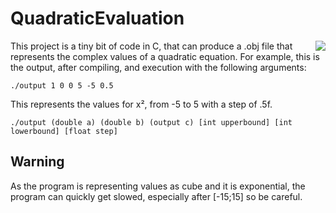 # QuadraticEvaluation

<img align="right" src="https://zupimages.net/up/20/11/nzge.png">

This project is a tiny bit of code in C, that can produce a .obj file that represents the complex values of a quadratic equation. For example, this is the output, after compiling, and execution with the following arguments:

`./output 1 0 0 5 -5 0.5`

This represents the values for x², from -5 to 5 with a step of .5f.

`./output (double a) (double b) (output c) [int upperbound] [int lowerbound] [float step] `

## Warning

As the program is representing values as cube and it is exponential, the program can quickly get slowed, especially after [-15;15] so be careful.
